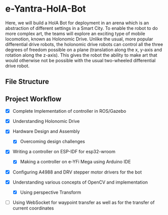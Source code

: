 # e-Yantra-HolA-Bot
Here, we will build a HolA Bot for deployment in an arena which is an abstraction of different settings in a Smart City. To enable the robot to do more complex art, the teams will explore an exciting type of mobile locomotion, known as Holonomic Drive. Unlike the usual, more popular differential drive robots, the holonomic drive robots can control all the three degrees of freedom possible on a plane (translation along the x, y-axis and rotation along the z-axis). This gives the robot the ability to make art that would otherwise not be possible with the usual two-wheeled differential drive robot.

## File Structure

## Project Workflow
- [x] Complete Implementation of controller in ROS/Gazebo
- [x] Understanding Holonomic Drive
- [x] Hardware Design and Assembly
    - [x] Overcoming design challenges
- [x] Writing a controller on ESP-IDF for esp32-wroom 
    - [x] Making a controller on e-YFi Mega using Arduino IDE
- [x] Configuring A4988 and DRV stepper motor drivers for the bot
- [x] Understanding various concepts of OpenCV and implementation
    - [x] Using perspective Transform
- [ ] Using WebSocket for waypoint transfer as well as for the transfer of current coordinates

